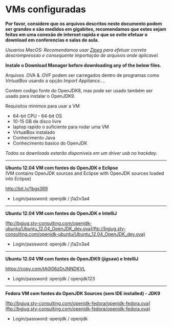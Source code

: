 # VMs configuradas

**Por favor, considere que os arquivos descritos neste documento podem ser grandes e são medidos em gigabites, recomendamos que estes sejam feitos em uma conexão de internet rapida e que se evite efetuar o download em conferencias e salas de aula.**

*Usuarios MacOS: Recomendamos usar [Zipeg](http://www.zipeg.com/) para efetuar correta descrompressao e consequente importação de arquivos onde aplicavel.*

**Instale o Download Manager before downloading any of the below files.**

Arquivos .OVA & .OVF podem ser carregados dentro de programas como *VirtualBox* usando a opção *Import Appliance…*.

Contem codigo fonte do OpenJDK8, mas pode ser usado também ser usado para instalar o OpenJDK9.

Requisitos minimos para usar a VM
- 64-bit CPU - 64-bit OS
- 10-15 GB de disco livre
- laptop rapido o suficiente para rodar uma VM
- VirtualBox instalado
- Conhecimento Java
- Conhecimento basico do OpenJDK

*Todos os downloads estarão disponiveis em um driver usb no hackday.*

---

__Ubuntu 12.04 VM com fontes do OpenJDK e Eclipse__<br/>
(VM contains OpenJDK sources and Eclipse with OpenJDK sources loaded into Eclipse)<br/>

http://bit.ly/1bgs369 <br/>
- Login/password: openjdk / j1a2v3a4

---

__Ubuntu 12.04 VM com fontes do OpenJDK e IntelliJ__<br/>

[ftp://bgjug.sty-consulting.com/openjdk-ubuntu/Ubuntu_12.04_OpenJDK_dev.ova](ftp://bgjug.sty-consulting.com/openjdk-ubuntu/Ubuntu_12.04_OpenJDK_dev.ova)
- Login/password: openjdk / j1a2v3a4

---

__Ubuntu 12.04 VM com fontes do OpenJDK9 (jigsaw) e IntelliJ__<br/>

https://copy.com/tA0l06zDrJNNDKVL 
- Login/password: openjdk / openjdk123

---

__Fedora VM com fontes do OpenJDK Sources (sem IDE installed) - JDK9__<br/>

[ftp://bgjug.sty-consulting.com/openjdk-fedora/openjdk-fedora.ova](ftp://bgjug.sty-consulting.com/openjdk-fedora/openjdk-fedora.ova)<br/>
- Login/password: openjdk / openjdk